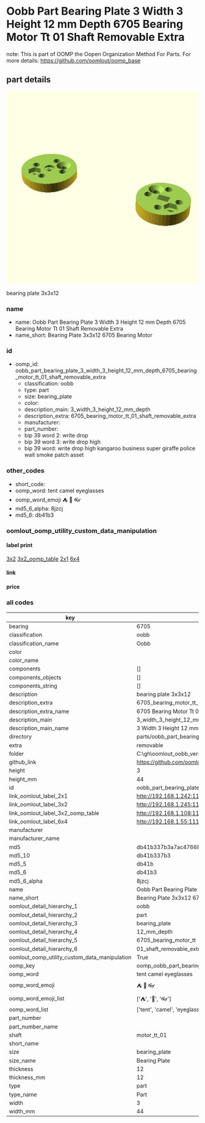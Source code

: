 # Oobb Part Bearing Plate 3 Width 3 Height 12 mm Depth 6705 Bearing Motor Tt 01 Shaft Removable Extra  

note: This is part of OOMP the Oopen Organization Method For Parts. For more details: https://github.com/oomlout/oomp_base

##  part details
  

[![](3dpr.png)](3dpr.png)

bearing plate 3x3x12



### name
* name: Oobb Part Bearing Plate 3 Width 3 Height 12 mm Depth 6705 Bearing Motor Tt 01 Shaft Removable Extra
* name_short: Bearing Plate 3x3x12 6705 Bearing Motor
### id
* oomp_id: oobb_part_bearing_plate_3_width_3_height_12_mm_depth_6705_bearing_motor_tt_01_shaft_removable_extra
  * classification: oobb
  * type: part
  * size: bearing_plate
  * color: 
  * description_main: 3_width_3_height_12_mm_depth
  * description_extra: 6705_bearing_motor_tt_01_shaft_removable_extra
  * manufacturer: 
  * part_number: 
  * bip 39 word 2: write drop
  * bip 39 word 3: write drop high
  * bip 39 word: write drop high kangaroo business super giraffe police wait smoke patch asset

### other_codes
* short_code: 
* oomp_word: tent camel eyeglasses
* oomp_word_emoji :tent: :camel: :eyeglasses:
* md5_6_alpha: 8jzcj
* md5_6: db41b3






### oomlout_oomp_utility_custom_data_manipulation
#### label print
[3x2](http://192.168.1.245:1112/?label=oomp%208jzcj)
[3x2_oomp_table](http://192.168.1.108:1112/?label=oomp%208jzcj)
[2x1](http://192.168.1.242:1112/?label=oomp%208jzcj)
[6x4](http://192.168.1.55:1112/?label=oomp%208jzcj)    

#### link

                              

#### price







### all codes 
| key | value |  
| --- | --- |  
| bearing | 6705 |  
| classification | oobb |  
| classification_name | Oobb |  
| color |  |  
| color_name |  |  
| components | [] |  
| components_objects | [] |  
| components_string | [] |  
| description | bearing plate 3x3x12 |  
| description_extra | 6705_bearing_motor_tt_01_shaft_removable_extra |  
| description_extra_name | 6705 Bearing Motor Tt 01 Shaft Removable Extra |  
| description_main | 3_width_3_height_12_mm_depth |  
| description_main_name | 3 Width 3 Height 12 mm Depth |  
| directory | parts/oobb_part_bearing_plate_3_width_3_height_12_mm_depth_6705_bearing_motor_tt_01_shaft_removable_extra |  
| extra | removable |  
| folder | C:\gh\oomlout_oobb_version_4_generated_parts\parts\oobb_part_bearing_plate_3_width_3_height_12_mm_depth_6705_bearing_motor_tt_01_shaft_removable_extra |  
| github_link | https://github.com/oomlout/oomlout_oomp_part_src/tree/main/parts/oobb_part_bearing_plate_3_width_3_height_12_mm_depth_6705_bearing_motor_tt_01_shaft_removable_extra |  
| height | 3 |  
| height_mm | 44 |  
| id | oobb_part_bearing_plate_3_width_3_height_12_mm_depth_6705_bearing_motor_tt_01_shaft_removable_extra |  
| link_oomlout_label_2x1 | http://192.168.1.242:1112/?label=oomp%208jzcj |  
| link_oomlout_label_3x2 | http://192.168.1.245:1112/?label=oomp%208jzcj |  
| link_oomlout_label_3x2_oomp_table | http://192.168.1.108:1112/?label=oomp%208jzcj |  
| link_oomlout_label_6x4 | http://192.168.1.55:1112/?label=oomp%208jzcj |  
| manufacturer |  |  
| manufacturer_name |  |  
| md5 | db41b337b3a7ac47668f8798d710dff4 |  
| md5_10 | db41b337b3 |  
| md5_5 | db41b |  
| md5_6 | db41b3 |  
| md5_6_alpha | 8jzcj |  
| name | Oobb Part Bearing Plate 3 Width 3 Height 12 mm Depth 6705 Bearing Motor Tt 01 Shaft Removable Extra |  
| name_short | Bearing Plate 3x3x12 6705 Bearing Motor |  
| oomlout_detail_hierarchy_1 | oobb |  
| oomlout_detail_hierarchy_2 | part |  
| oomlout_detail_hierarchy_3 | bearing_plate |  
| oomlout_detail_hierarchy_4 | 12_mm_depth |  
| oomlout_detail_hierarchy_5 | 6705_bearing_motor_tt |  
| oomlout_detail_hierarchy_6 | 01_shaft_removable_extra |  
| oomlout_oomp_utility_custom_data_manipulation | True |  
| oomp_key | oomp_oobb_part_bearing_plate_3_width_3_height_12_mm_depth_6705_bearing_motor_tt_01_shaft_removable_extra |  
| oomp_word | tent camel eyeglasses |  
| oomp_word_emoji | :tent: :camel: :eyeglasses: |  
| oomp_word_emoji_list | [':tent:', ':camel:', ':eyeglasses:'] |  
| oomp_word_list | ['tent', 'camel', 'eyeglasses'] |  
| part_number |  |  
| part_number_name |  |  
| shaft | motor_tt_01 |  
| short_name |  |  
| size | bearing_plate |  
| size_name | Bearing Plate |  
| thickness | 12 |  
| thickness_mm | 12 |  
| type | part |  
| type_name | Part |  
| width | 3 |  
| width_mm | 44 |  
